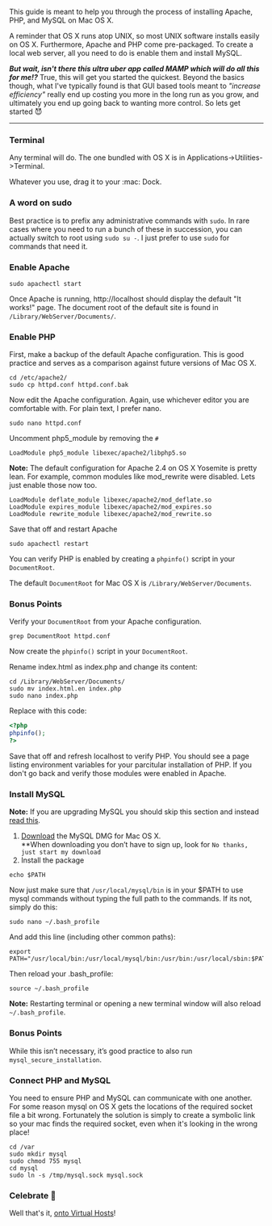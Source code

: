 This guide is meant to help you through the process of installing Apache, PHP, and MySQL on Mac OS X.  

A reminder that OS X runs atop UNIX, so most UNIX software installs easily on OS X. Furthermore, Apache and PHP come pre-packaged. To create a local web server, all you need to do is enable them and install MySQL.  

**_But wait, isn't there this ultra uber app called MAMP which will do all this for me!?_** True, this will get you started the quickest. Beyond the basics though, what I've typically found is that GUI based tools meant to *"increase efficiency"* really end up costing you more in the long run as you grow, and ultimately you end up going back to wanting more control.  So lets get started :smiling_imp:  

---

### Terminal  

Any terminal will do. The one bundled with OS X is in Applications->Utilities->Terminal.  

Whatever you use, drag it to your :mac: Dock.  

### A word on sudo  

Best practice is to prefix any administrative commands with `sudo`.  In rare cases where you need to run a bunch of these in succession, you can actually switch to root using `sudo su -`. I just prefer to use `sudo` for commands that need it.  

### Enable Apache  

```
sudo apachectl start
```

Once Apache is running, http://localhost should display the default "It works!" page. The document root of the default site is found in `/Library/WebServer/Documents/`.

### Enable PHP  

First, make a backup of the default Apache configuration. This is good practice and serves as a comparison against future versions of Mac OS X.  

```
cd /etc/apache2/
sudo cp httpd.conf httpd.conf.bak
```

Now edit the Apache configuration.  Again, use whichever editor you are comfortable with.  For plain text, I prefer nano.  

```
sudo nano httpd.conf
```  

Uncomment php5_module by removing the `#`  

```
LoadModule php5_module libexec/apache2/libphp5.so
```  

**Note:** The default configuration for Apache 2.4 on OS X Yosemite is pretty lean. For example, common modules like mod_rewrite were disabled.  Lets just enable those now too.  

```
LoadModule deflate_module libexec/apache2/mod_deflate.so
LoadModule expires_module libexec/apache2/mod_expires.so
LoadModule rewrite_module libexec/apache2/mod_rewrite.so
```  

Save that off and restart Apache  
```
sudo apachectl restart
```

You can verify PHP is enabled by creating a `phpinfo()` script in your `DocumentRoot`.  

The default `DocumentRoot` for Mac OS X is `/Library/WebServer/Documents`.  

### Bonus Points

Verify your `DocumentRoot` from your Apache configuration.  

```
grep DocumentRoot httpd.conf
```

Now create the `phpinfo()` script in your `DocumentRoot`.  

Rename index.html as index.php and change its content:
```
cd /Library/WebServer/Documents/
sudo mv index.html.en index.php
sudo nano index.php
```  

Replace with this code:
```php
<?php
phpinfo();
?>
```

Save that off and refresh localhost to verify PHP. You should see a page listing environment variables for your parcitular installation of PHP. If you don't go back and verify those modules were enabled in Apache.   

### Install MySQL  

**Note:** If you are upgrading MySQL you should skip this section and instead [read this](http://coolestguidesontheplanet.com/upgrade-mysql-database-5-5-5-6-osx-10-8-mountan-lion/).  

1. [Download](http://dev.mysql.com/downloads/mysql/) the MySQL DMG for Mac OS X.  
**When downloading you don’t have to sign up, look for `No thanks, just start my download`  
2. Install the package  

```
echo $PATH
```  

Now just make sure that `/usr/local/mysql/bin` is in your $PATH to use mysql commands without typing the full path to the commands.  If its not, simply do this:  

```
sudo nano ~/.bash_profile
```  

And add this line (including other common paths):  
```
export PATH="/usr/local/bin:/usr/local/mysql/bin:/usr/bin:/usr/local/sbin:$PATH"
```  

Then reload your .bash_profile:  

```
source ~/.bash_profile
```  

**Note:** Restarting terminal or opening a new terminal window will also reload `~/.bash_profile`.  

### Bonus Points  

While this isn’t necessary, it’s good practice to also run `mysql_secure_installation`.  

### Connect PHP and MySQL  

You need to ensure PHP and MySQL can communicate with one another. For some reason mysql on OS X gets the locations of the required socket file a bit wrong.  Fortunately the solution is simply to create a symbolic link so your mac finds the required socket, even when it's looking in the wrong place!  

```
cd /var 
sudo mkdir mysql
sudo chmod 755 mysql
cd mysql
sudo ln -s /tmp/mysql.sock mysql.sock
```  

### Celebrate :beers:  

Well that's it, [onto Virtual Hosts](VirtualHosts.md)!